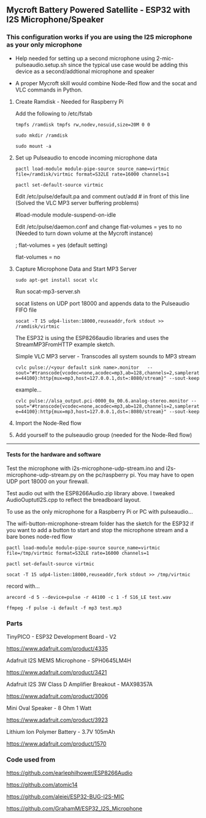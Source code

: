 ## Mycroft Battery Powered Satellite - ESP32 with I2S Microphone/Speaker

### This configuration works if you are using the I2S microphone as your only microphone

* Help needed for setting up a second microphone using 2-mic-pulseaudio.setup.sh since the typical
use case would be adding this device as a second/addtional microphone and speaker

* A proper Mycroft skill would combine Node-Red flow and the socat and VLC commands in Python.

1. Create Ramdisk - Needed for Raspberry Pi

    Add the following to /etc/fstab
    
    ```tmpfs /ramdisk tmpfs rw,nodev,nosuid,size=20M 0 0```
    
    ```sudo mkdir /ramdisk```
    
    ```sudo mount -a```


2. Set up Pulseaudio to encode incoming microphone data

    ```pactl load-module module-pipe-source source_name=virtmic file=/ramdisk/virtmic format=S32LE rate=16000 channels=1```

    ```pactl set-default-source virtmic```
    
    Edit /etc/pulse/default.pa and comment out/add # in front of this line (Solved the VLC MP3 server buffering problems)
    
      #load-module module-suspend-on-idle
        
    Edit /etc/pulse/daemon.conf and change flat-volumes = yes to no (Needed to turn down volume at the Mycroft instance)
    
      ; flat-volumes = yes (default setting)
      
      flat-volumes = no

3. Capture Microphone Data and Start MP3 Server

    ```sudo apt-get install socat vlc```
    
     Run socat-mp3-server.sh

    socat listens on UDP port 18000 and appends data to the Pulseaudio FIFO file

   ```socat -T 15 udp4-listen:18000,reuseaddr,fork stdout >> /ramdisk/virtmic```

    The ESP32 is using the ESP8266audio libraries and uses the StreamMP3FromHTTP example sketch.

    Simple VLC MP3 server - Transcodes all system sounds to MP3 stream

   ```cvlc pulse://<your default sink name>.monitor   --sout="#transcode{vcodec=none,acodec=mp3,ab=128,channels=2,samplerate=44100}:http{mux=mp3,host=127.0.0.1,dst=:8080/stream}" --sout-keep```

    example...

   ```cvlc pulse://alsa_output.pci-0000_0a_00.6.analog-stereo.monitor --sout="#transcode{vcodec=none,acodec=mp3,ab=128,channels=2,samplerate=44100}:http{mux=mp3,host=127.0.0.1,dst=:8080/stream}" --sout-keep```

4. Import the Node-Red flow

5. Add yourself to the pulseaudio group (needed for the Node-Red flow)


---

#### Tests for the hardware and software


Test the microphone with i2s-microphone-udp-stream.ino and i2s-microphone-udp-stream.py on the pc/raspberry pi.
You may have to open UDP port 18000 on your firewall.

Test audio out with the ESP8266Audio.zip library above. I tweaked AudioOuptutI2S.cpp to reflect the breadboard layout.

To use as the only microphone for a Raspberry Pi or PC with pulseaudio...

The wifi-button-microphone-stream folder has the sketch for the ESP32 if you want to
add a button to start and stop the microphone stream and a bare bones node-red flow

```pactl load-module module-pipe-source source_name=virtmic file=/tmp/virtmic format=S32LE rate=16000 channels=1```

```pactl set-default-source virtmic```

```socat -T 15 udp4-listen:18000,reuseaddr,fork stdout >> /tmp/virtmic```

record with...

```arecord -d 5 --device=pulse -r 44100 -c 1 -f S16_LE test.wav```

```ffmpeg -f pulse -i default -f mp3 test.mp3```

### Parts

TinyPICO - ESP32 Development Board - V2

https://www.adafruit.com/product/4335

Adafruit I2S MEMS Microphone - SPH0645LM4H

https://www.adafruit.com/product/3421

Adafruit I2S 3W Class D Amplifier Breakout - MAX98357A

https://www.adafruit.com/product/3006

Mini Oval Speaker - 8 Ohm 1 Watt

https://www.adafruit.com/product/3923

Lithium Ion Polymer Battery - 3.7V 105mAh

https://www.adafruit.com/product/1570



### Code used from

https://github.com/earlephilhower/ESP8266Audio

https://github.com/atomic14

https://github.com/aleiei/ESP32-BUG-I2S-MIC

https://github.com/GrahamM/ESP32_I2S_Microphone
